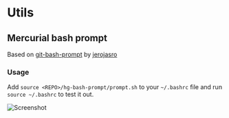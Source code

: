 # Utils

## Mercurial bash prompt

Based on [git-bash-prompt](https://github.com/Axiacore/axiacore_utils/tree/master/git-bash-prompt) by [jerojasro](https://github.com/jerojasro)

### Usage

Add ``source <REPO>/hg-bash-prompt/prompt.sh`` to your ``~/.bashrc`` file and run ``source ~/.bashrc`` to test it out.

![Screenshot](https://habrastorage.org/files/3a5/a68/6c4/3a5a686c430247a2bc73ac510f4bd621.png)
